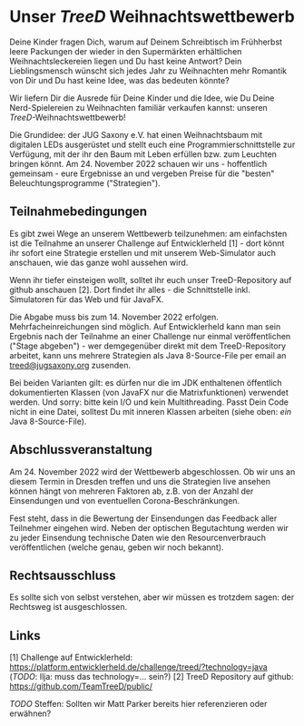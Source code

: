 # Unser _TreeD_ Weihnachtswettbewerb

Deine Kinder fragen Dich, warum auf Deinem Schreibtisch im Frühherbst leere Packungen der wieder in den Supermärkten erhältlichen Weihnachtsleckereien liegen und Du hast keine Antwort? Dein Lieblingsmensch wünscht sich jedes Jahr zu Weihnachten mehr Romantik von Dir und Du hast keine Idee, was das bedeuten könnte?

Wir liefern Dir die Ausrede für Deine Kinder und die Idee, wie Du Deine Nerd-Spielereien zu Weihnachten familiär verkaufen kannst: unseren _TreeD_-Weihnachtswettbewerb!

Die Grundidee: der JUG Saxony e.V. hat einen Weihnachtsbaum mit digitalen LEDs ausgerüstet und stellt euch eine Programmierschnittstelle zur Verfügung, mit der ihr den Baum mit Leben erfüllen bzw. zum Leuchten bringen könnt. Am 24. November 2022 schauen wir uns - hoffentlich gemeinsam - eure Ergebnisse an und vergeben Preise für die "besten" Beleuchtungsprogramme ("Strategien").

## Teilnahmebedingungen

Es gibt zwei Wege an unserem Wettbewerb teilzunehmen: am einfachsten ist die Teilnahme an unserer Challenge auf Entwicklerheld [1] - dort könnt ihr sofort eine Strategie erstellen und mit unserem Web-Simulator auch anschauen, wie das ganze wohl aussehen wird.

Wenn ihr tiefer einsteigen wollt, solltet ihr euch unser TreeD-Repository auf github anschauen [2]. Dort findet ihr alles - die Schnittstelle inkl. Simulatoren für das Web und für JavaFX.

Die Abgabe muss bis zum 14. November 2022 erfolgen. Mehrfacheinreichungen sind möglich. Auf Entwicklerheld kann man sein Ergebnis nach der Teilnahme an einer Challenge nur einmal veröffentlichen ("Stage abgeben") - wer demgegenüber direkt mit dem TreeD-Repository arbeitet, kann uns mehrere Strategien als Java 8-Source-File per email an treed@jugsaxony.org zusenden.

Bei beiden Varianten gilt: es dürfen nur die im JDK enthaltenen öffentlich dokumentierten Klassen (von JavaFX nur die Matrixfunktionen) verwendet werden. Und sorry: bitte kein I/O und kein Multithreading. Passt Dein Code nicht in eine Datei, solltest Du mit inneren Klassen arbeiten (siehe oben: *ein* Java 8-Source-File).

## Abschlussveranstaltung

Am 24. November 2022 wird der Wettbewerb abgeschlossen. Ob wir uns an diesem Termin in Dresden treffen und uns die Strategien live ansehen können hängt von mehreren Faktoren ab, z.B. von der Anzahl der Einsendungen und von eventuellen Corona-Beschränkungen.

Fest steht, dass in die Bewertung der Einsendungen das Feedback aller Teilnehmer eingehen wird. Neben der optischen Begutachtung werden wir zu jeder Einsendung technische Daten wie den Resourcenverbrauch veröffentlichen (welche genau, geben wir noch bekannt).

## Rechtsausschluss

Es sollte sich von selbst verstehen, aber wir müssen es trotzdem sagen: der Rechtsweg ist ausgeschlossen.

## Links

[1] Challenge auf Entwicklerheld: https://platform.entwicklerheld.de/challenge/treed/?technology=java (*TODO*: Ilja: muss das technology=... sein?)
[2] TreeD Repository auf github: https://github.com/TeamTreeD/public/

*TODO* Steffen: Sollten wir Matt Parker bereits hier referenzieren oder erwähnen?